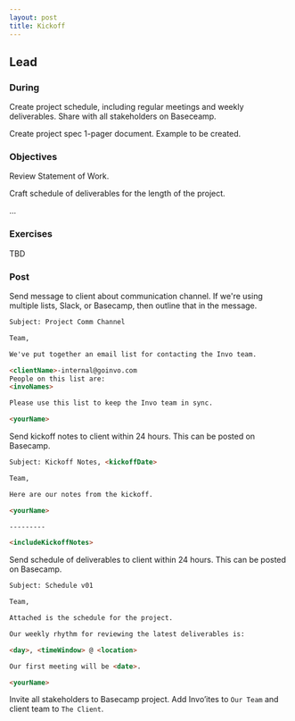 ```yaml
---
layout: post
title: Kickoff
---
```


## Lead

### During

Create project schedule, including regular meetings and weekly deliverables. Share with all stakeholders on Baseceamp. 

Create project spec 1-pager document. Example to be created.  

### Objectives

Review Statement of Work.

Craft schedule of deliverables for the length of the project.

...

### Exercises

TBD

### Post
Send message to client about communication channel. If we're using multiple lists, Slack, or Basecamp, then outline that in the message.

```html
Subject: Project Comm Channel

Team,

We've put together an email list for contacting the Invo team. 

<clientName>-internal@goinvo.com
People on this list are:
<invoNames>

Please use this list to keep the Invo team in sync.

<yourName>

```

Send kickoff notes to client within 24 hours. This can be posted on Basecamp.

```html
Subject: Kickoff Notes, <kickoffDate>

Team,

Here are our notes from the kickoff.

<yourName>

---------

<includeKickoffNotes>

```

Send schedule of deliverables to client within 24 hours. This can be posted on Basecamp.

```html
Subject: Schedule v01

Team,

Attached is the schedule for the project.

Our weekly rhythm for reviewing the latest deliverables is:

<day>, <timeWindow> @ <location>

Our first meeting will be <date>.

<yourName>
```

Invite all stakeholders to Basecamp project. Add Invo’ites to `Our Team` and client team to `The Client`.